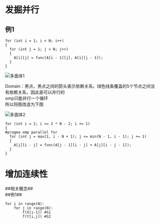 # 发掘并行 #  
## 例1 ##  

    for (int i = 1; i < N; i++)
    {
      for (int j = 1; j < N; j++)
      {
        A[i][j] = func(A[i - 1][j], A[i][j - 1]);
      }
    }

![多面体1](https://user-images.githubusercontent.com/20179983/109650168-d3e1c980-7b97-11eb-8e52-716e89f74a54.jpg)


Domain：黑点，黑点之间的箭头表示依赖关系。绿色线条覆盖的5个节点之间没有依赖关系，因此是可以并行的  
omp只能并行一个循环  
所以将图改造为下图  
    
![多面体2](https://user-images.githubusercontent.com/20179983/109650257-ebb94d80-7b97-11eb-9545-21dae1595df1.jpg)
    
    for (int i = 2; i <= 2 * N - 2; i += 1)
    {
    #pragma omp parallel for
      for (int j = max(1, i - N + 1); j <= min(N - 1, i - 1); j += 1)
      {
        A[j][i - j] = func(A[j - 1][i - j] + A[j][i - j - 1]);
      }
    }

# 增加连续性 #  
##相关概念##  
##例1##  
    
    for i in range(N):
        for j in range(N):
            f(X[i-1]) #S1
            f(Y[i,j]) #S2  
            



